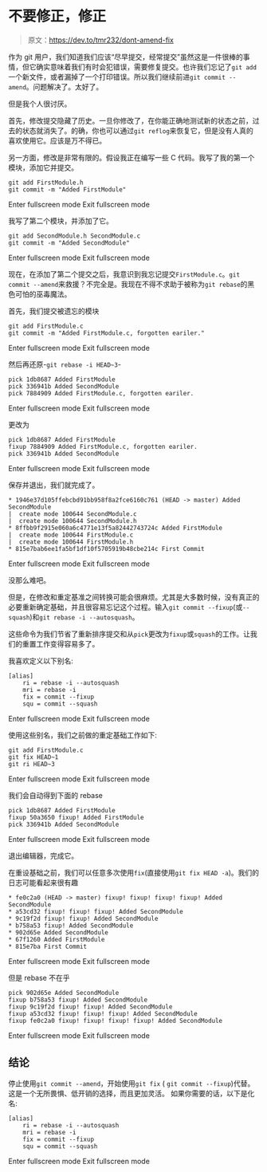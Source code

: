 # 不要修正，修正

> 原文：<https://dev.to/tmr232/dont-amend-fix>

作为 git 用户，我们知道我们应该“尽早提交，经常提交”虽然这是一件很棒的事情，但它确实意味着我们有时会犯错误，需要修复提交。也许我们忘记了`git add`一个新文件，或者漏掉了一个打印错误。所以我们继续前进`git commit --amend`。问题解决了。太好了。

但是我个人很讨厌。

首先，修改提交隐藏了历史。一旦你修改了，在你能正确地测试新的状态之前，过去的状态就消失了。的确，你也可以通过`git reflog`来恢复它，但是没有人真的喜欢使用它。应该是万不得已。

另一方面，修改是非常有限的。假设我正在编写一些 C 代码。我写了我的第一个模块，添加它并提交。

```
git add FirstModule.h
git commit -m "Added FirstModule" 
```

Enter fullscreen mode Exit fullscreen mode

我写了第二个模块，并添加了它。

```
git add SecondModule.h SecondModule.c
git commit -m "Added SecondModule" 
```

Enter fullscreen mode Exit fullscreen mode

现在，在添加了第二个提交之后，我意识到我忘记提交`FirstModule.c`。`git commit --amend`来救援？不完全是。我现在不得不求助于被称为`git rebase`的黑色可怕的巫毒魔法。

首先，我们提交被遗忘的模块

```
git add FirstModule.c
git commit -m "Added FirstModule.c, forgotten eariler." 
```

Enter fullscreen mode Exit fullscreen mode

然后再还原-`git rebase -i HEAD~3`-

```
pick 1db8687 Added FirstModule
pick 336941b Added SecondModule
pick 7884909 Added FirstModule.c, forgotten eariler. 
```

Enter fullscreen mode Exit fullscreen mode

更改为

```
pick 1db8687 Added FirstModule
fixup 7884909 Added FirstModule.c, forgotten eariler.
pick 336941b Added SecondModule 
```

Enter fullscreen mode Exit fullscreen mode

保存并退出，我们就完成了。

```
* 1946e37d105ffebcbd91bb958f8a2fce6160c761 (HEAD -> master) Added SecondModule
|  create mode 100644 SecondModule.c
|  create mode 100644 SecondModule.h
* 8ffbb9f2915e060a6c4771e13f5a82442743724c Added FirstModule
|  create mode 100644 FirstModule.c
|  create mode 100644 FirstModule.h
* 815e7bab6ee1fa5bf1df10f5705919b48cbe214c First Commit 
```

Enter fullscreen mode Exit fullscreen mode

没那么难吧。

但是，在修改和重定基准之间转换可能会很麻烦。尤其是大多数时候，没有真正的必要重新确定基础，并且很容易忘记这个过程。输入`git commit --fixup`(或`--squash`)和`git rebase -i --autosquash`。

这些命令为我们节省了重新排序提交和从`pick`更改为`fixup`或`squash`的工作。让我们的重置工作变得容易多了。

我喜欢定义以下别名:

```
[alias]
    ri = rebase -i --autosquash
    mri = rebase -i
    fix = commit --fixup
    squ = commit --squash 
```

Enter fullscreen mode Exit fullscreen mode

使用这些别名，我们之前做的重定基础工作如下:

```
git add FirstModule.c
git fix HEAD~1
git ri HEAD~3 
```

Enter fullscreen mode Exit fullscreen mode

我们会自动得到下面的 rebase

```
pick 1db8687 Added FirstModule
fixup 50a3650 fixup! Added FirstModule
pick 336941b Added SecondModule 
```

Enter fullscreen mode Exit fullscreen mode

退出编辑器，完成它。

在重设基础之前，我们可以任意多次使用`fix`(直接使用`git fix HEAD -a`)。我们的日志可能看起来很有趣

```
* fe0c2a0 (HEAD -> master) fixup! fixup! fixup! fixup! Added SecondModule
* a53cd32 fixup! fixup! fixup! Added SecondModule
* 9c19f2d fixup! fixup! Added SecondModule
* b758a53 fixup! Added SecondModule
* 902d65e Added SecondModule
* 67f1260 Added FirstModule
* 815e7ba First Commit 
```

Enter fullscreen mode Exit fullscreen mode

但是 rebase 不在乎

```
pick 902d65e Added SecondModule
fixup b758a53 fixup! Added SecondModule
fixup 9c19f2d fixup! fixup! Added SecondModule
fixup a53cd32 fixup! fixup! fixup! Added SecondModule
fixup fe0c2a0 fixup! fixup! fixup! fixup! Added SecondModule 
```

Enter fullscreen mode Exit fullscreen mode

## 结论

停止使用`git commit --amend`，开始使用`git fix` ( `git commit --fixup`)代替。这是一个无所畏惧、低开销的选择，而且更加灵活。
如果你需要的话，以下是化名:

```
[alias]
    ri = rebase -i --autosquash
    mri = rebase -i
    fix = commit --fixup
    squ = commit --squash 
```

Enter fullscreen mode Exit fullscreen mode